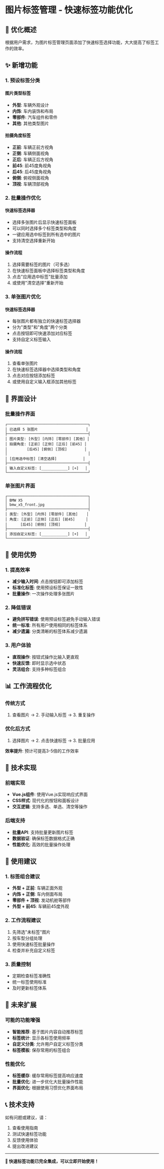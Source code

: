 # 图片标签管理 - 快速标签功能优化

## 🎯 优化概述

根据用户需求，为图片标签管理页面添加了快速标签选择功能，大大提高了标签工作的效率。

## ✨ 新增功能

### 1. 预设标签分类

#### 图片类型标签
- **外型**: 车辆外观设计
- **内饰**: 车内装饰和布局
- **零部件**: 汽车组件和零件
- **其他**: 其他类型图片

#### 拍摄角度标签
- **正前**: 车辆正前方视角
- **正侧**: 车辆侧面视角
- **正后**: 车辆正后方视角
- **前45**: 前45度角视角
- **后45**: 后45度角视角
- **俯侧**: 俯视侧面视角
- **顶视**: 车辆顶部视角

### 2. 批量操作优化

#### 快速标签选择器
- 选择多张图片后显示快速标签面板
- 可以同时选择多个标签类型和角度
- 一键应用选中标签到所有选中的图片
- 支持清空选择重新开始

#### 操作流程
1. 选择需要标签的图片（可多选）
2. 在快速标签面板中选择标签类型和角度
3. 点击"应用选中标签"批量添加
4. 或使用"清空选择"重新开始

### 3. 单张图片优化

#### 快速标签选择器
- 每张图片都有独立的快速标签选择器
- 分为"类型"和"角度"两个分类
- 点击按钮即可快速添加对应标签
- 支持自定义标签输入

#### 操作流程
1. 查看单张图片
2. 在快速标签选择器中选择类型和角度
3. 点击对应按钮添加标签
4. 或使用自定义输入框添加其他标签

## 🎨 界面设计

### 批量操作界面
```
┌─────────────────────────────────────┐
│ 已选择 5 张图片                      │
├─────────────────────────────────────┤
│ 图片类型: [外型] [内饰] [零部件] [其他] │
│ 拍摄角度: [正前] [正侧] [正后] [前45] │
│         [后45] [俯侧] [顶视]        │
│                                     │
│ [应用选中标签] [清空选择]            │
├─────────────────────────────────────┤
│ 输入自定义标签: [____________] [+]   │
└─────────────────────────────────────┘
```

### 单张图片界面
```
┌─────────────────────────────────────┐
│ BMW X5                              │
│ bmw_x5_front.jpg                    │
├─────────────────────────────────────┤
│ 类型: [外型] [内饰] [零部件] [其他]    │
│ 角度: [正前] [正侧] [正后] [前45]     │
│      [后45] [俯侧] [顶视]           │
├─────────────────────────────────────┤
│ 添加自定义标签: [____________] [+]   │
└─────────────────────────────────────┘
```

## 🚀 使用优势

### 1. 提高效率
- **减少输入时间**: 点击按钮即可添加标签
- **标准化标签**: 使用预设标签保证一致性
- **批量操作**: 一次操作处理多张图片

### 2. 降低错误
- **避免拼写错误**: 使用预设标签避免手动输入错误
- **统一标准**: 所有用户使用相同的标签体系
- **减少遗漏**: 分类清晰的标签体系减少遗漏

### 3. 用户体验
- **直观操作**: 按钮式操作比输入更直观
- **快速反馈**: 即时显示选中状态
- **灵活组合**: 支持多种标签组合

## 📊 工作流程优化

### 传统方式
1. 查看图片 → 2. 手动输入标签 → 3. 重复操作

### 优化后方式
1. 选择图片 → 2. 点击快速标签 → 3. 批量应用

**效率提升**: 预计可提高3-5倍的工作效率

## 🔧 技术实现

### 前端实现
- **Vue.js组件**: 使用Vue.js实现响应式界面
- **CSS样式**: 现代化的按钮和面板设计
- **交互逻辑**: 支持多选、单选、清空等操作

### 后端支持
- **批量API**: 支持批量更新图片标签
- **数据验证**: 确保标签数据格式正确
- **性能优化**: 高效的批量操作处理

## 📝 使用建议

### 1. 标签组合建议
- **外型 + 正前**: 车辆正面外观
- **内饰 + 正侧**: 车内侧面布局
- **零部件 + 顶视**: 发动机舱等部件
- **外型 + 前45**: 车辆前45度外观

### 2. 工作流程建议
1. 先筛选"未标签"图片
2. 按车型分组处理
3. 使用快速标签批量操作
4. 检查并补充自定义标签

### 3. 质量控制
- 定期检查标签准确性
- 统一标签使用标准
- 及时更新标签体系

## 🔮 未来扩展

### 可能的功能增强
- **智能推荐**: 基于图片内容自动推荐标签
- **标签统计**: 显示各标签使用频率
- **自定义分类**: 允许用户自定义标签分类
- **标签模板**: 保存常用的标签组合

### 性能优化
- **标签缓存**: 缓存常用标签提高响应速度
- **批量优化**: 进一步优化大批量操作性能
- **界面优化**: 根据使用习惯优化界面布局

## 📞 技术支持

如有问题或建议，请：
1. 查看使用指南
2. 测试快速标签功能
3. 反馈使用体验
4. 提出改进建议

---

**🎉 快速标签功能已完全集成，可以立即开始使用！**

